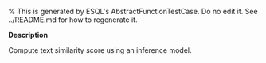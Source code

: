 % This is generated by ESQL's AbstractFunctionTestCase. Do no edit it. See ../README.md for how to regenerate it.

**Description**

Compute text similarity score using an inference model.

